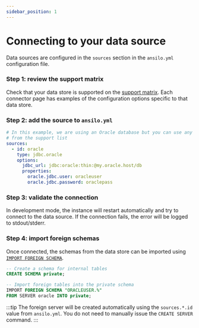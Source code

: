 ```yaml
---
sidebar_position: 1
---
```


# Connecting to your data source

Data sources are configured in the `sources` section in the `ansilo.yml` configuration file.

### Step 1: review the support matrix

Check that your data store is supported on the [support matrix](/docs/connectors/overview/).
Each connector page has examples of the configuration options specific to that data store.

### Step 2: add the source to `ansilo.yml`

```yaml
# In this example, we are using an Oracle database but you can use any 
# from the support list
sources:
  - id: oracle
    type: jdbc.oracle
    options:
      jdbc_url: jdbc:oracle:thin:@my.oracle.host/db
      properties:
        oracle.jdbc.user: oracleuser
        oracle.jdbc.password: oraclepass
```

### Step 3: validate the connection

In development mode, the instance will restart automatically and try to connect to the data source.
If the connection fails, the error will be logged to stdout/stderr.

### Step 4: import foreign schemas

Once connected, the schemas from the data store can be imported using [`IMPORT FOREIGN SCHEMA`](https://www.postgresql.org/docs/current/sql-importforeignschema.html).

```sql
-- Create a schema for internal tables
CREATE SCHEMA private;

-- Import foreign tables into the private schema
IMPORT FOREIGN SCHEMA "ORACLEUSER.%" 
FROM SERVER oracle INTO private;
```

:::tip
The foreign server will be created automatically using the `sources.*.id` value from `ansilo.yml`.
You do not need to manually issue the `CREATE SERVER` command.
:::